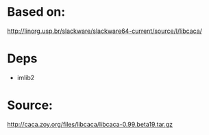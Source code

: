 # Based on:
http://linorg.usp.br/slackware/slackware64-current/source/l/libcaca/

# Deps
- imlib2

# Source:
http://caca.zoy.org/files/libcaca/libcaca-0.99.beta19.tar.gz
